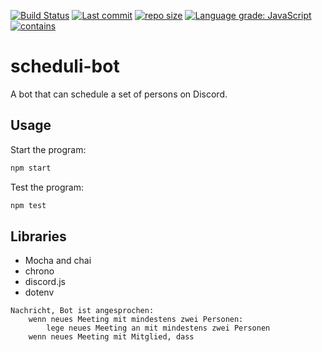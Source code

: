 [![Build Status](https://travis-ci.com/Dominik-Hillmann/scheduli-bot.svg?branch=main)](https://travis-ci.com/Dominik-Hillmann/scheduli-bot)
[![Last commit](https://img.shields.io/github/last-commit/Dominik-Hillmann/scheduli-bot)](https://img.shields.io/github/last-commit/Dominik-Hillmann/scheduli-bot)
[![repo size](https://img.shields.io/github/repo-size/Dominik-Hillmann/scheduli-bot)](https://img.shields.io/github/repo-size/Dominik-Hillmann/scheduli-bot)
[![Language grade: JavaScript](https://img.shields.io/lgtm/grade/javascript/g/Dominik-Hillmann/scheduli-bot.svg?logo=lgtm&logoWidth=18)](https://lgtm.com/projects/g/Dominik-Hillmann/scheduli-bot/context:javascript)
[![contains](https://img.shields.io/badge/contains-tasty%20spaghetti%20code-informational)](https://img.shields.io/badge/contains-tasty%20spaghetti%20code-informational)
# scheduli-bot
A bot that can schedule a set of persons on Discord.

## Usage
Start the program:
```sh
npm start
```

Test the program:
```sh
npm test
```

## Libraries
* Mocha and chai
* chrono
* discord.js
* dotenv

```
Nachricht, Bot ist angesprochen:
    wenn neues Meeting mit mindestens zwei Personen:
        lege neues Meeting an mit mindestens zwei Personen
    wenn neues Meeting mit Mitglied, dass

```